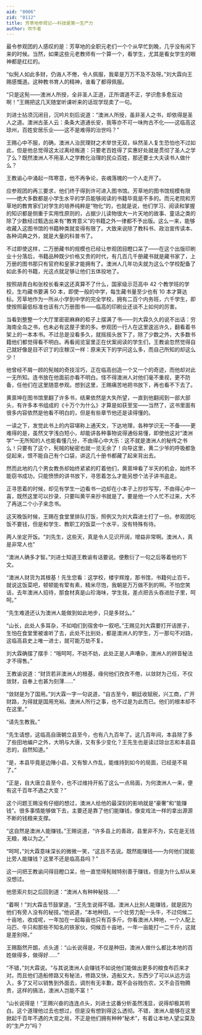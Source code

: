 ```yaml
---
aid: "0006"
zid: "0112"
title: 芳草地参观记——科技是第一生产力
author: 吹牛者
---
```


最令参观团的人感叹的是：芳草地的全职元老们一个个从早忙到晚，几乎没有闲下来的时候。当然，如果这些元老教师有一个算一个，看学生，尤其是看女学生的眼神都是红红的。

“似髡人如此多财，仍诲人不倦，令人佩服，我辈是万万不及不及呀。”刘大霖向王赐感慨道。这种教书育人的精神，谁看了都得佩服。

“只是这髡——澳洲人所授，全非圣人正道，正所谓道不正，学识愈多愈反动啊！”王赐把这几天随堂听课听来的话现学现卖了一句。

刘进士拈须沉闭目，沉吟片刻后说道：“澳洲人所授，虽非圣人之书，却依得是圣人之道。澳洲古圣人云：条条大道通长安，我等亦不可一味拘古不化——这临高这琼州，百姓安居乐业——这不是难得的治世吗？”

王赐心中不服，的确，澳洲人治民理财之术举世无双，纵然圣人复生恐怕也不过如此，但是他总觉得这太过离经叛道：只要老百姓得了实惠好处就是贯彻了圣人之学了么？既然澳洲人不用圣人之学教化治理的民众百姓，那还要士大夫读书人做什么？

王教谕心中涌起一阵寒意，他不再争论，丧魂落魄的一个人走开了。

应参观团的再三要求，他们终于得到许可进入图书馆。芳草地的图书馆规模有限——绝大多数都是小学生水平的学员能够阅读的书籍毕竟是不多的。而元老院和芳草地的教育家们对学生的培养纯粹是“物化”的，也就是说，他们学习、阅读和掌握的知识都是侧重于实用性原则的，占据少儿读物很大一片天地的故事、童话之类的除了少数经过甄选出来有“教育意义”的书籍之外一律都不予出版。这么一来，能够收藏入这图书馆的书籍种类就变得有限了。大致来说除了教科书、政治宣传读本、各种词典之外，就是大量的科普书了。

不过即使这样，二万册藏书的规模也已经让参观团目瞪口呆了——在这个出版印刷业十分落后，书籍品种既少价格又贵的时代，有几百几千册藏书就是藏书家了，上万册的图书那只有官府和皇家才能拥有了。澳洲人几年功夫就为这么个学校配备了如此多的书籍，光这点就足够让他们五体投地了。

按照胡青白和张校长看来这还真算不了什么，国家级示范高中 42 个教学班的学校，生均藏书要满 50 本，即使一般的中学，每生藏书量至少也有 10 本才算达标。芳草地作为一所从小学到中学的完全学校，拥有二百个内务班，六千学生，即使按照最低标准也该有六万册图书——临高的印刷业还谈不上如何的厉害。

当看到整整一个大厅里密密麻麻的柜子上摆满了书——刘大霖久久的说不出话：穷海南全岛之书，也未必有这屋子里的多。参观团一行人在这里逡巡许久，翻看着书架上的一本本书。不过总是没看多久，就摇摇头放下了，除了少数之外，大多数书籍他们都觉得看不明白。再看阅览室里正在伏案阅读的学生们，王教谕忽然觉得自己就好像是目不识丁的庄稼汉一样：原来天下的学问这么多，而自己所知的却这么少！

他曾经不屑一顾的髡贼的奇技淫巧，正在临高创造一个又一个的奇迹，而他却对此一无所知。连书放在他面前亦看不明白。怪不得澳洲人对他们毫不重视，更不防备，任他们在这里随意参观。想到这里，王赐痛苦地把书放下，再也看不下去了。

黄禀坤在图书馆里翻了许多书，结果依然是大失所望，一直到他翻阅到一部大部头，有许多本书组成的《十万个为什么》才算是如获至宝——当然了，这书里面有很多内容依然是他看不明白的，但是有些章节他还是读得懂的。

一读之下，发觉此书上的内容堪称上通天文，下达地理，各种学识无一不备——更难得的是，虽然文字浅白短小，却能讲各种事物说得通俗易懂，即使他这对“澳洲学”一无所知的人也能看懂几分，不由得心中大乐：这不就是澳洲人的秘传之书么！只要有了这个，髡贼的秘密也就一览无余了！向导这里，黄二少爷的呼吸都急促起来，恨不能自己有个口袋，讲这几十册书都藏了起来背出去。

然而此地的几个男女教务却始终紧紧的盯着他们，黄禀坤看了半天的机会，始终不能窃书成功，只能愤愤的讲书放下，寻思着怎么才能另想个法子讲书盗走。

正寻思着的时候，却见有学生一边看书一边却在小本子上抄抄写写，不由得心中一喜，既然这里可以抄录，只要叫黄平来抄书就是了。要是他一个人忙不过来，大不了再送二个小子来念书。

这天晚饭时候，王赐在食堂里排队打饭，照例又为刘大霖进士打了一份。参观团吃饭不要钱，但是和学生、教职工的饭菜一个水平，没有特殊有待。

两人坐定开饭。“刘先生，这些天，真是令人见识开阔，增益非常啊。澳洲人，真是非常人也”

“澳洲人确多才智。”刘进士知道王教谕有话要说。便敷衍了一句之后等着他的下文。

“澳洲人财货为其根基！先生您看：这学校，楼宇辉煌，那书馆，书籍何止百千。就说这饭菜吧，顿顿能有荤有素，精米尽饱，我朝是万万做不到的啊。不怕您笑话，去年澳洲人招待，那食材真是山珍海味，学生我，差点把舌头吞进肚子里，呵呵。”

“先生难道还认为澳洲人能做到如此地步，只是多财么。”

“山长，此处人多耳杂，不如咱们到宿舍中一叙吧。”王赐见刘大霖要打开话匣子，生怕在食堂里被谁听了去，此处不比别处，都是澳洲人的学生，万一那句不对路，这临高县史上唯一进士，就可能万劫不复。

刘大霖确摆了摆手：“哦呵呵，不妨不妨，此处正是人声嘈杂，澳洲人的辨音秘法才不得售。”

王教谕说道：“财货若非澳洲人的根基，缘何他们孜孜不倦，以敛财为己任，不仅敛财，自奉上也甚为刻薄……”

“敛财是为了国用。”刘大霖一字一句说道，“自古至今，朝廷收赋税，兴工商，广开财路，为得就是国用充裕。澳洲人所行之事，也不过是为此而已。他们的根本却不在这里。”

“请先生教我。”

“先生请想，这临高自唐朝立县至今，也有八九百年了。这几百年间，本县除了多了些田地编户之外，大明与大唐，又有多少变化？王先生也是读过琼台志和本县县志的，自然知道。”

“是，本县毕竟是边陲小县，又有黎人作乱，能维持到如今的局面，已经是不易了。”

“正是，自大唐立县至今，也不过维持开拓了这么一点局面，为何澳洲人一来，便有这千百年不遇之大变？”

这个问题王赐没有仔细的想过，澳洲人给他的最深刻的影响就是“豪奢”和“能赚钱”。很多事情能够做下去，主要还是靠了他们能赚钱，像变戏法一样的拿出源源不断的钱粮来支撑。

“这自然是澳洲人能赚钱。”王赐说道，“许多县上的善政，县里非不为，实在是无钱无粮，难以为之。”

“呵呵，”刘大霖意味深长的微微一笑，“这且不去说。既然能赚钱——为何他们就能比旁人能赚钱？这里不还是临高县吗？”

这一问把王教谕问得目瞪口呆，他一直觉得髡贼特别善于赚钱，但是为什么却从来没想过。

他思索片刻之后回到道：“澳洲人有种种秘技……”

“着啊！”刘大霖击节鼓掌道，“王先生说得不错。澳洲人比别人能赚钱，就是因为他们有旁人没有的秘技。”他说道，“本地种田，一个壮劳力配一头牛，不过伺候二十亩地，收成呢，一年加在一起每亩也只有百多斤。你看澳洲人种地，一个人配上马匹、牛只和那些不知名的铁家伙，伺候百十亩地，一年一亩能打一二千斤，这就是差别呀。”

王赐豁然开朗，点头道：“山长说得是，不仅是种田，澳洲人做什么都比本地的百姓做得多，做得好……”

“不错，”刘大霖说。“与其说澳洲人会赚钱不如说他们能做出更多的粮食布匹来才对。而且他们造船修路又有秘法，修路又快，造船又大，东西少了可以从远方运入，多了又可以销售到外面去，调剂有无丰歉，既不会谷贱伤农，又不会百物腾贵，这样的搞法，澳洲人岂能不富！”

“山长说得是！”王赐兴奋的连连点头，刘进士这番分析虽然浅显，说得却极其明白。这个道理他过去也想过，但是没有想到得这么透彻。不错，澳洲人能够在这里掀起千百年不遇的大变之局，不正是他们拥有种种“秘术”，有着让本地人望尘莫及的“生产力”吗？
